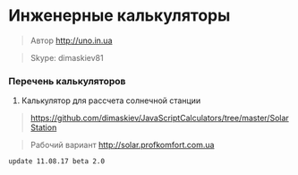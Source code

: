 # Инженерные калькуляторы

> Автор http://uno.in.ua

> Skype: dimaskiev81

### Перечень калькуляторов

1. Калькулятор для рассчета солнечной станции

 > https://github.com/dimaskiev/JavaScriptCalculators/tree/master/SolarStation

 > Рабочий вариант http://solar.profkomfort.com.ua
   
   ```update 11.08.17 beta 2.0```
 